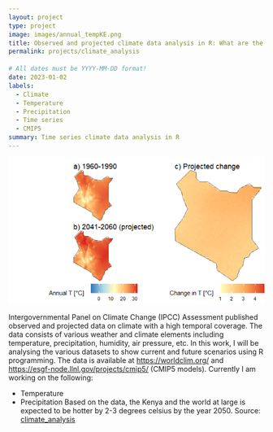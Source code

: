 ```yaml
---
layout: project
type: project
image: images/annual_tempKE.png
title: Observed and projected climate data analysis in R: What are the expected changes in climatic conditions?
permalink: projects/climate_analysis

# All dates must be YYYY-MM-DD format!
date: 2023-01-02
labels:
  - Climate
  - Temperature
  - Precipitation
  - Time series
  - CMIP5
summary: Time series climate data analysis in R 
---
```

<img class="ui medium right floated rounded image" src="../images/temp_change.png">

Intergovernmental Panel on Climate Change (IPCC) Assessment published observed and projected data on climate with a high temporal coverage. The data consists of various weather and climate elements including temperature, precipitation, humidity, air pressure, etc. In this work, I will be analysing the various datasets to show current and future scenarios using R programming. The data is available at https://worldclim.org/ and https://esgf-node.llnl.gov/projects/cmip5/ (CMIP5 models).
Currently I am working on the following:
- Temperature
- Precipitation
Based on the data, the Kenya and the world at large is expected to be hotter by 2-3 degrees celsius by the year 2050.
Source: <a href="https://github.com/japhethkimeu/climate_analysis"><i class="large github icon"></i>climate_analysis</a>

